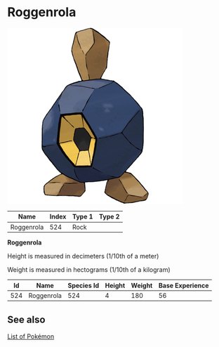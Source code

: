 # Roggenrola


![Roggenrola](images/524.png)

| **Name** | **Index** | **Type 1** | **Type 2** |
|----|----|----|----|
| Roggenrola | 524 | Rock  |  |

**Roggenrola** 


Height is measured in decimeters (1/10th of a meter)

Weight is measured in hectograms (1/10th of a kilogram)

| **Id** | **Name** | **Species Id** | **Height** | **Weight** | **Base Experience** |
|--------|----------|----------------|------------|------------|---------------------|
| 524 | Roggenrola | 524 | 4 | 180 | 56 |


## See also

[List of Pokémon](../pokemon.md)
